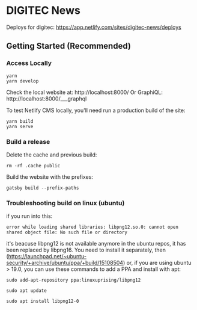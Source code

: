 # DIGITEC News

Deploys for digitec: https://app.netlify.com/sites/digitec-news/deploys

## Getting Started (Recommended)

### Access Locally

```
yarn
yarn develop
```

Check the local website at: http://localhost:8000/
Or GraphiQL: http://localhost:8000/___graphql

To test Netlify CMS locally, you'll need run a production build of the site:

```
yarn build
yarn serve
```

### Build a release

Delete the cache and previous build:

```
rm -rf .cache public
```

Build the website with the prefixes:

```
gatsby build --prefix-paths
```

### Troubleshooting build on linux (ubuntu)

if you run into this:

```
error while loading shared libraries: libpng12.so.0: cannot open shared object file: No such file or directory
```

it's beacuse libpng12 is not available anymore in the ubuntu repos, it has been replaced by libpng16.
You need to install it separately, then (https://launchpad.net/~ubuntu-security/+archive/ubuntu/ppa/+build/15108504) or, if you are using ubuntu > 19.0, you can use these commands to add a PPA and install with apt:

```
sudo add-apt-repository ppa:linuxuprising/libpng12
```
```
sudo apt update
```
```
sudo apt install libpng12-0
```
